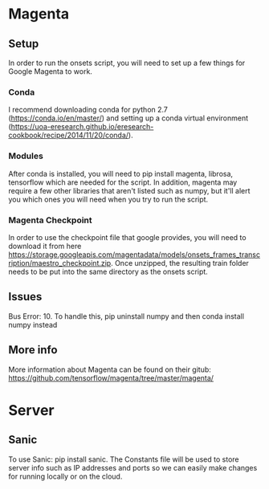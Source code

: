# Magenta

## Setup

In order to run the onsets script, you will need to set up a few things for Google Magenta to work. 

### Conda

I recommend downloading conda for python 2.7 (https://conda.io/en/master/) and setting up a conda virtual environment (https://uoa-eresearch.github.io/eresearch-cookbook/recipe/2014/11/20/conda/).

### Modules

After conda is installed, you will need to pip install magenta, librosa, tensorflow which are needed for the script. In addition, magenta may require a few other libraries that aren't listed such as numpy, but it'll alert you which ones you will need when you try to run the script. 

### Magenta Checkpoint

In order to use the checkpoint file that google provides, you will need to download it from here https://storage.googleapis.com/magentadata/models/onsets_frames_transcription/maestro_checkpoint.zip. Once unzipped, the resulting train folder needs to be put into the same directory as the onsets script.

## Issues

Bus Error: 10. To handle this, pip uninstall numpy and then conda install numpy instead

## More info

More information about Magenta can be found on their gitub: https://github.com/tensorflow/magenta/tree/master/magenta/

# Server 

## Sanic

To use Sanic: pip install sanic. The Constants file will be used to store server info such as IP addresses and ports so we can easily make changes for running locally or on the cloud. 
